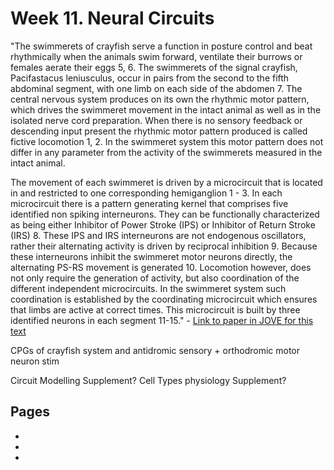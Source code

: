 # Week 11. Neural Circuits

"The swimmerets of crayfish serve a function in posture control and beat rhythmically when the animals swim forward, ventilate their burrows or females aerate their eggs 5, 6. The swimmerets of the signal crayfish, Pacifastacus leniusculus, occur in pairs from the second to the fifth abdominal segment, with one limb on each side of the abdomen 7. The central nervous system produces on its own the rhythmic motor pattern, which drives the swimmeret movement in the intact animal as well as in the isolated nerve cord preparation. When there is no sensory feedback or descending input present the rhythmic motor pattern produced is called fictive locomotion 1, 2. In the swimmeret system this motor pattern
does not differ in any parameter from the activity of the swimmerets measured in the intact animal.

The movement of each swimmeret is driven by a microcircuit that is located in and restricted to one corresponding hemiganglion 1 - 3. In each microcircuit there is a pattern generating kernel that comprises five identified non spiking interneurons. They can be functionally characterized as being either Inhibitor of Power Stroke (IPS) or Inhibitor of Return Stroke (IRS) 8. These IPS and IRS interneurons are not endogenous oscillators, rather their alternating activity is driven by reciprocal inhibition 9. Because these interneurons inhibit the swimmeret motor neurons directly, the
alternating PS-RS movement is generated 10. Locomotion however, does not only require the generation of activity, but also coordination of the different independent microcircuits. In the swimmeret system such coordination is established by the coordinating microcircuit which ensures that limbs are active at correct times. This microcircuit is built by three identified neurons in each segment 11-15." - <a href="https://www.ncbi.nlm.nih.gov/pmc/articles/PMC4354300/pdf/jove-93-52109.pdf">Link to paper in JOVE for this text</a>

CPGs of crayfish system and antidromic sensory + orthodromic motor neuron stim

Circuit Modelling Supplement?
Cell Types physiology Supplement?

## Pages
- [](../modules/crayfish-cpg/Lab-Manual_crayfish-cpg.md)
- [](../modules/crayfish-cpg/Data-Explorer_crayfish-cpg.ipynb)
- [](../modules/crayfish-cpg/Responses_crayfish-cpg.ipynb)

